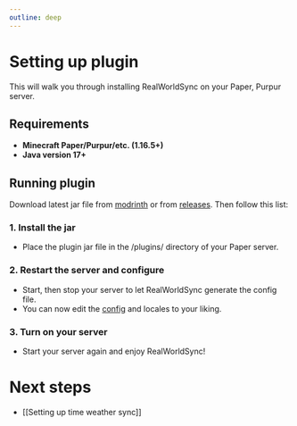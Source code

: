 ```yaml
---
outline: deep
---
```


# Setting up plugin

This will walk you through installing RealWorldSync on your Paper, Purpur server.

## Requirements

-   **Minecraft Paper/Purpur/etc. (1.16.5+)**
-   **Java version 17+**

## Running plugin

Download latest jar file from [modrinth](https://modrinth.com/plugin/rws) or from [releases](https://github.com/BX-Team/RealWorldSync/releases/latest). Then follow this list:

### 1. Install the jar

-   Place the plugin jar file in the /plugins/ directory of your Paper server.

### 2. Restart the server and configure

-   Start, then stop your server to let RealWorldSync generate the config file.
-   You can now edit the [config](/realworldsync/docs/config-files) and locales to your liking.

### 3. Turn on your server

-   Start your server again and enjoy RealWorldSync!

# Next steps

-   [[Setting up time weather sync]]
